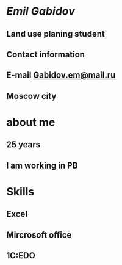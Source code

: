 # *Emil Gabidov* #
## Land use planing student ##
## Contact information ##
## E-mail Gabidov.em@mail.ru ##
## Moscow city ##
# about me #
## 25 years ##
## I am working in PB ##
# Skills #
## Excel ##
## Mircrosoft office ##
## 1C:EDO ##